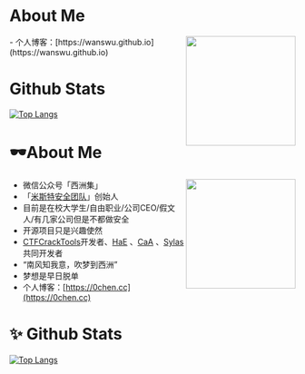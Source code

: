 # About Me

<img align="right" wight=193 height=193 src="https://wanswu.github.io/images/tx.webp" />
 - 个人博客：[https://wanswu.github.io](https://wanswu.github.io)

# Github Stats

[![Top Langs](https://github-readme-stats.vercel.app/api?username=wanswu&show_icons=true)](https://github-readme-stats.vercel.app/api?username=wanswu&show_icons=true)


# 🕶About Me

<img align="right" wight=193 height=193 src="/zichuanxiaotai.jpg" />

 - 微信公众号「西洲集」
 - 「[米斯特安全团队](https://github.com/Acmesec)」创始人
 - 目前是在校大学生/自由职业/公司CEO/假文人/有几家公司但是不都做安全
 - 开源项目只是兴趣使然
 - [CTFCrackTools](https://github.com/0chencc/CTFCrackTools)开发者、[HaE](https://github.com/gh0stkey/HaE) 、[CaA](https://github.com/gh0stkey/CaA) 、[Sylas](https://github.com/Acmesec/Sylas)共同开发者
 - “南风知我意，吹梦到西洲”
 - 梦想是早日脱单
 - 个人博客：[https://0chen.cc](https://0chen.cc)

# ✨ Github Stats

[![Top Langs](https://github-readme-stats.vercel.app/api?username=0Chencc&show_icons=true)](https://github-readme-stats.vercel.app/api?username=0Chencc&show_icons=true)
